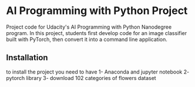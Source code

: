 # AI Programming with Python Project

Project code for Udacity's AI Programming with Python Nanodegree program. In this project, students first develop code for an image classifier built with PyTorch, then convert it into a command line application.

## Installation
to install the project you need to have
1- Anaconda and jupyter notebook
2- pytorch library
3- download 102 categories of flowers dataset
